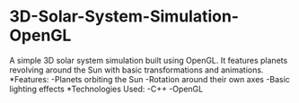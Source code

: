 # 3D-Solar-System-Simulation-OpenGL
A simple 3D solar system simulation built using OpenGL.
It features planets revolving around the Sun with basic transformations and animations.
*Features:
-Planets orbiting the Sun
-Rotation around their own axes
-Basic lighting effects
*Technologies Used:
-C++
-OpenGL
